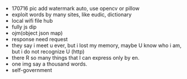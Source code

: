 
- 170716 pic add watermark auto, use opencv or pillow
- exploit words by many sites, like eudic, dictionary
- local wifi file hub
- fully js dip
- ojm(object json map)
- response need request
- they say i meet u ever, but i lost my memory, maybe U know who i am, but i do not recognize U (http)
- there R so many things that I can express only by en.
- one img say a thousand words.
- self-government
